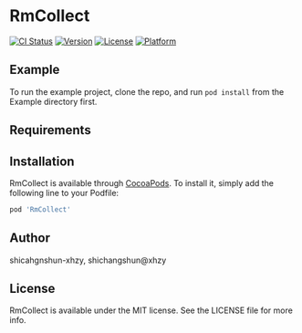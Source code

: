 # RmCollect

[![CI Status](https://img.shields.io/travis/shicahgnshun-xhzy/RmCollect.svg?style=flat)](https://travis-ci.org/shicahgnshun-xhzy/RmCollect)
[![Version](https://img.shields.io/cocoapods/v/RmCollect.svg?style=flat)](https://cocoapods.org/pods/RmCollect)
[![License](https://img.shields.io/cocoapods/l/RmCollect.svg?style=flat)](https://cocoapods.org/pods/RmCollect)
[![Platform](https://img.shields.io/cocoapods/p/RmCollect.svg?style=flat)](https://cocoapods.org/pods/RmCollect)

## Example

To run the example project, clone the repo, and run `pod install` from the Example directory first.

## Requirements

## Installation

RmCollect is available through [CocoaPods](https://cocoapods.org). To install
it, simply add the following line to your Podfile:

```ruby
pod 'RmCollect'
```

## Author

shicahgnshun-xhzy, shichangshun@xhzy

## License

RmCollect is available under the MIT license. See the LICENSE file for more info.
